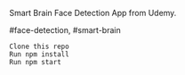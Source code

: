 Smart Brain Face Detection App from Udemy.

#face-detection, #smart-brain

    Clone this repo
    Run npm install
    Run npm start
